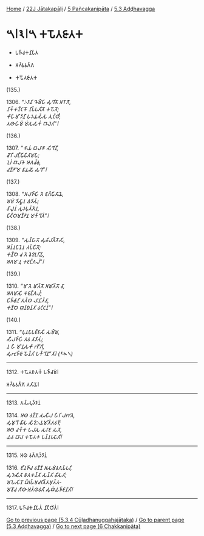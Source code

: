 
[Home](/) / [22J Jātakapāḷi](../...md) / [5 Pañcakanipāta](...md) / [5.3 Aḍḍhavagga](../22J/5/5.3.md)

# 𑁫𑁇𑁩𑁇𑁫 𑀓𑀧𑁄𑀢𑀚𑀸𑀢𑀓

* 𑀧𑀜𑁆𑀘𑀓𑀦𑀺𑀧𑀸𑀢

* 𑀅𑀟𑁆𑀠𑀯𑀕𑁆𑀕

* 𑀓𑀧𑁄𑀢𑀚𑀸𑀢𑀓

(135.)

1306\. _“𑀇𑀤𑀸𑀦𑀺 𑀔𑁄𑀫𑁆𑀳𑀺 𑀲𑀼𑀔𑀺𑀢𑁄 𑀅𑀭𑁄𑀕𑁄,_  
_𑀦𑀺𑀓𑁆𑀓𑀡𑁆𑀝𑀓𑁄 𑀦𑀺𑀧𑁆𑀧𑀢𑀺𑀢𑁄 𑀓𑀧𑁄𑀢𑁄;_  
_𑀓𑀸𑀳𑀸𑀫𑀺 𑀤𑀸𑀦𑀻 𑀳𑀤𑀬𑀲𑁆𑀲 𑀢𑀼𑀝𑁆𑀞𑀺𑀁,_  
_𑀢𑀣𑀸𑀳𑀺𑀫𑀁 𑀫𑀁𑀲𑀲𑀸𑀓𑀁 𑀩𑀮𑁂𑀢𑀺”𑁇_  


(136.)

1307\. _“𑀓𑀸𑀬𑀁 𑀩𑀮𑀸𑀓𑀸 𑀲𑀺𑀔𑀺𑀦𑀻,_  
_𑀘𑁄𑀭𑀻 𑀮𑀗𑁆𑀖𑀺𑀧𑀺𑀢𑀸𑀫𑀳𑀸;_  
_𑀑𑀭𑀁 𑀩𑀮𑀸𑀓𑁂 𑀆𑀕𑀘𑁆𑀙,_  
_𑀘𑀡𑁆𑀟𑁄 𑀫𑁂 𑀯𑀸𑀬𑀲𑁄 𑀲𑀔𑀸”𑁇_  


(137.)

1308\. _“𑀅𑀮𑀜𑁆𑀳𑀺 𑀢𑁂 𑀚𑀕𑁆𑀖𑀺𑀢𑀸𑀬𑁂,_  
_𑀫𑀫𑀁 𑀤𑀺𑀲𑁆𑀯𑀸𑀦 𑀏𑀤𑀺𑀲𑀁;_  
_𑀯𑀺𑀮𑀽𑀦𑀁 𑀲𑀽𑀤𑀧𑀼𑀢𑁆𑀢𑁂𑀦,_  
_𑀧𑀺𑀝𑁆𑀞𑀫𑀡𑁆𑀟𑁂𑀦 𑀫𑀓𑁆𑀔𑀺𑀢𑀁”𑁇_  


(138.)

1309\. _“𑀲𑀼𑀦𑁆𑀳𑀸𑀢𑁄 𑀲𑀼𑀯𑀺𑀮𑀺𑀢𑁆𑀢𑁄𑀲𑀺,_  
_𑀅𑀦𑁆𑀦𑀧𑀸𑀦𑁂𑀦 𑀢𑀧𑁆𑀧𑀺𑀢𑁄;_  
_𑀓𑀡𑁆𑀞𑁂 𑀘 𑀢𑁂 𑀯𑁂𑀍𑀉𑀭𑀺𑀬𑁄,_  
_𑀅𑀕𑀫𑀸 𑀦𑀼 𑀓𑀚𑀗𑁆𑀕𑀮𑀁”𑁇_  


(139.)

1310\. _“𑀫𑀸 𑀢𑁂 𑀫𑀺𑀢𑁆𑀢𑁄 𑀅𑀫𑀺𑀢𑁆𑀢𑁄 𑀯𑀸,_  
_𑀅𑀕𑀫𑀸𑀲𑀺 𑀓𑀚𑀗𑁆𑀕𑀮𑀁;_  
_𑀧𑀺𑀜𑁆𑀙𑀸𑀦𑀺 𑀢𑀢𑁆𑀣 𑀮𑀸𑀬𑀺𑀢𑁆𑀯𑀸,_  
_𑀓𑀡𑁆𑀞𑁂 𑀩𑀦𑁆𑀥𑀦𑁆𑀢𑀺 𑀯𑀝𑁆𑀝𑀦𑀁”𑁇_  


(140.)

1311\. _“𑀧𑀼𑀦𑀧𑀸𑀧𑀚𑁆𑀚𑀲𑀻 𑀲𑀫𑁆𑀫,_  
_𑀲𑀻𑀮𑀜𑁆𑀳𑀺 𑀢𑀯 𑀢𑀸𑀤𑀺𑀲𑀁;_  
_𑀦 𑀳𑀺 𑀫𑀸𑀦𑀼𑀲𑀓𑀸 𑀪𑁄𑀕𑀸,_  
_𑀲𑀼𑀪𑀼𑀜𑁆𑀚𑀸 𑀳𑁄𑀦𑁆𑀢𑀺 𑀧𑀓𑁆𑀔𑀺𑀦𑀸”𑀢𑀺𑁇 (𑁮𑁪𑁧)_  


---

1312\. 𑀓𑀧𑁄𑀢𑀚𑀸𑀢𑀓𑀁 𑀧𑀜𑁆𑀘𑀫𑀁𑁇

  
𑀅𑀟𑁆𑀠𑀯𑀕𑁆𑀕𑁄 𑀢𑀢𑀺𑀬𑁄𑁇



---

1313\. 𑀢𑀲𑁆𑀲𑀼𑀤𑁆𑀤𑀸𑀦𑀁



1314\. _𑀅𑀣 𑀯𑀡𑁆𑀡 𑀲𑀲𑀻𑀮 𑀳𑀺𑀭𑀺 𑀮𑀪𑀢𑁂,_  
_𑀲𑀼𑀫𑀼𑀔𑀸 𑀯𑀺𑀲 𑀲𑀸𑀍𑀇𑀬𑀫𑀺𑀢𑁆𑀢𑀯𑀭𑁄;_  
_𑀅𑀣 𑀘𑀓𑁆𑀓 𑀧𑀮𑀸𑀲 𑀲𑀭𑀸𑀚 𑀲𑀢𑁄,_  
_𑀬𑀯 𑀩𑀸𑀮 𑀓𑀧𑁄𑀢𑀓 𑀧𑀦𑁆𑀦𑀭𑀲𑀸𑀢𑀺𑁇_  


---

1315\. 𑀅𑀣 𑀯𑀕𑁆𑀕𑀼𑀤𑁆𑀤𑀸𑀦𑀁



1316\. _𑀚𑀻𑀦𑀜𑁆𑀘 𑀯𑀡𑁆𑀡𑀁 𑀅𑀲𑀫𑀁𑀯𑀕𑀼𑀧𑁆𑀧𑀭𑀺,_  
_𑀲𑀼𑀤𑁂𑀲𑀺𑀢𑀸 𑀚𑀸𑀢𑀓𑀦𑁆𑀢𑀺 𑀲𑀦𑁆𑀢𑀺 𑀯𑀻𑀲𑀢𑀺;_  
_𑀫𑀳𑁂𑀲𑀺𑀦𑁄 𑀩𑁆𑀭𑀳𑁆𑀫𑀘𑀭𑀺𑀢𑁆𑀢𑀫𑀼𑀢𑁆𑀢-_  
_𑀫𑀯𑁄𑀘 𑀕𑀸𑀣𑀸 𑀅𑀢𑁆𑀣𑀯𑀢𑀻 𑀲𑀼𑀩𑁆𑀬𑀜𑁆𑀚𑀦𑀸𑀢𑀺𑁇_  


---

1317\. 𑀧𑀜𑁆𑀘𑀓𑀦𑀺𑀧𑀸𑀢𑀁 𑀦𑀺𑀝𑁆𑀞𑀺𑀢𑀁𑁇



[Go to previous page (5.3.4 Cūḷadhanuggahajātaka)](5.3.4.md) / [Go to parent page (5.3 Aḍḍhavagga)](../22J/5/5.3.md) / [Go to next page (6 Chakkanipāta)](../../6.md)



